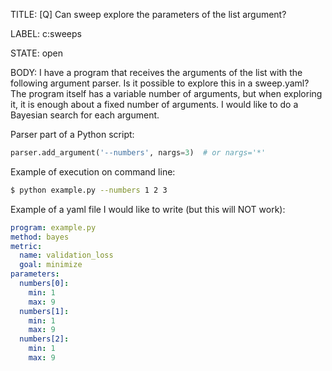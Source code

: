 TITLE:
[Q] Can sweep explore the parameters of the list argument?

LABEL:
c:sweeps

STATE:
open

BODY:
I have a program that receives the arguments of the list with the following argument parser. Is it possible to explore this in a sweep.yaml? The program itself has a variable number of arguments, but when exploring it, it is enough about a fixed number of arguments. I would like to do a Bayesian search for each argument.

Parser part of a Python script:
```python
parser.add_argument('--numbers', nargs=3)  # or nargs='*'
```

Example of execution on command line:
```bash
$ python example.py --numbers 1 2 3
```

Example of a yaml file I would like to write (but this will NOT work):
```yaml
program: example.py
method: bayes
metric:
  name: validation_loss
  goal: minimize
parameters:
  numbers[0]:
    min: 1
    max: 9
  numbers[1]:
    min: 1
    max: 9
  numbers[2]:
    min: 1
    max: 9
```





